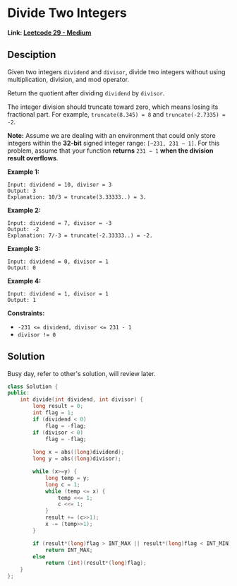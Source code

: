 # Divide Two Integers

**Link: [Leetcode 29 - Medium](https://leetcode.com/problems/divide-two-integers/)**



## Desciption

Given two integers `dividend` and `divisor`, divide two integers without using multiplication, division, and mod operator.

Return the quotient after dividing `dividend` by `divisor`.

The integer division should truncate toward zero, which means losing its fractional part. For example, `truncate(8.345) = 8` and `truncate(-2.7335) = -2`.

**Note:** Assume we are dealing with an environment that could only store integers within the **32-bit** signed integer range: `[−231, 231 − 1]`. For this problem, assume that your function **returns** `231 − 1` **when the division result overflows**.

 

**Example 1:**

```
Input: dividend = 10, divisor = 3
Output: 3
Explanation: 10/3 = truncate(3.33333..) = 3.
```

**Example 2:**

```
Input: dividend = 7, divisor = -3
Output: -2
Explanation: 7/-3 = truncate(-2.33333..) = -2.
```

**Example 3:**

```
Input: dividend = 0, divisor = 1
Output: 0
```

**Example 4:**

```
Input: dividend = 1, divisor = 1
Output: 1
```

 

**Constraints:**

- `-231 <= dividend, divisor <= 231 - 1`
- `divisor != 0`



## Solution

Busy day, refer to other's solution, will review later. 

```c++
class Solution {
public:
    int divide(int dividend, int divisor) {
        long result = 0;
    	int flag = 1;
    	if (dividend < 0)
    		flag = -flag;
    	if (divisor < 0)
    		flag = -flag;
    	
    	long x = abs((long)dividend);
    	long y = abs((long)divisor);

    	while (x>=y) {
    		long temp = y;
    		long c = 1;
    		while (temp <= x) {
    			temp <<= 1;
    			c <<= 1;
    		}
    		result += (c>>1);
    		x -= (temp>>1);
    	}

    	if (result*(long)flag > INT_MAX || result*(long)flag < INT_MIN)
    		return INT_MAX;
    	else
    		return (int)(result*(long)flag); 
    }
};
```

